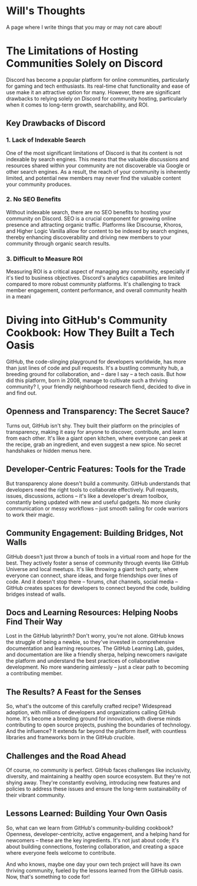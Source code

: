# Will's Thoughts
A page where I write things that you may or may not care about!



<html lang="en">
<head>
  <meta charset="UTF-8">
  <meta name="viewport" content="width=device-width, initial-scale=1.0">
</head>
<body>

# The Limitations of Hosting Communities Solely on Discord

Discord has become a popular platform for online communities, particularly for gaming and tech enthusiasts. Its real-time chat functionality and ease of use make it an attractive option for many. However, there are significant drawbacks to relying solely on Discord for community hosting, particularly when it comes to long-term growth, searchability, and ROI.

## Key Drawbacks of Discord

### 1. Lack of Indexable Search

One of the most significant limitations of Discord is that its content is not indexable by search engines. This means that the valuable discussions and resources shared within your community are not discoverable via Google or other search engines. As a result, the reach of your community is inherently limited, and potential new members may never find the valuable content your community produces.

### 2. No SEO Benefits

Without indexable search, there are no SEO benefits to hosting your community on Discord. SEO is a crucial component for growing online presence and attracting organic traffic. Platforms like Discourse, Khoros, and Higher Logic Vanilla allow for content to be indexed by search engines, thereby enhancing discoverability and driving new members to your community through organic search results.

### 3. Difficult to Measure ROI

Measuring ROI is a critical aspect of managing any community, especially if it's tied to business objectives. Discord's analytics capabilities are limited compared to more robust community platforms. It's challenging to track member engagement, content performance, and overall community health in a meani


  <h1>Diving into GitHub's Community Cookbook: How They Built a Tech Oasis</h1>

  <p>GitHub, the code-slinging playground for developers worldwide, has more than just lines of code and pull requests. It's a bustling community hub, a breeding ground for collaboration, and – dare I say – a tech oasis. But how did this platform, born in 2008, manage to cultivate such a thriving community? I, your friendly neighborhood research fiend, decided to dive in and find out.</p>

  <h2>Openness and Transparency: The Secret Sauce?</h2>

  <p>Turns out, GitHub isn't shy. They built their platform on the principles of transparency, making it easy for anyone to discover, contribute, and learn from each other. It's like a giant open kitchen, where everyone can peek at the recipe, grab an ingredient, and even suggest a new spice. No secret handshakes or hidden menus here.</p>

  <h2>Developer-Centric Features: Tools for the Trade</h2>

  <p>But transparency alone doesn't build a community. GitHub understands that developers need the right tools to collaborate effectively. Pull requests, issues, discussions, actions – it's like a developer's dream toolbox, constantly being updated with new and useful gadgets. No more clunky communication or messy workflows – just smooth sailing for code warriors to work their magic.</p>

  <h2>Community Engagement: Building Bridges, Not Walls</h2>

  <p>GitHub doesn't just throw a bunch of tools in a virtual room and hope for the best. They actively foster a sense of community through events like GitHub Universe and local meetups. It's like throwing a giant tech party, where everyone can connect, share ideas, and forge friendships over lines of code. And it doesn't stop there – forums, chat channels, social media – GitHub creates spaces for developers to connect beyond the code, building bridges instead of walls.</p>

  <h2>Docs and Learning Resources: Helping Noobs Find Their Way</h2>

  <p>Lost in the GitHub labyrinth? Don't worry, you're not alone. GitHub knows the struggle of being a newbie, so they've invested in comprehensive documentation and learning resources. The GitHub Learning Lab, guides, and documentation are like a friendly sherpa, helping newcomers navigate the platform and understand the best practices of collaborative development. No more wandering aimlessly – just a clear path to becoming a contributing member.</p>

  <h2>The Results? A Feast for the Senses</h2>

  <p>So, what's the outcome of this carefully crafted recipe? Widespread adoption, with millions of developers and organizations calling GitHub home. It's become a breeding ground for innovation, with diverse minds contributing to open source projects, pushing the boundaries of technology. And the influence? It extends far beyond the platform itself, with countless libraries and frameworks born in the GitHub crucible.</p>

  <h2>Challenges and the Road Ahead</h2>

  <p>Of course, no community is perfect. GitHub faces challenges like inclusivity, diversity, and maintaining a healthy open source ecosystem. But they're not shying away. They're constantly evolving, introducing new features and policies to address these issues and ensure the long-term sustainability of their vibrant community.</p>

  <h2>Lessons Learned: Building Your Own Oasis</h2>

  <p>So, what can we learn from GitHub's community-building cookbook? Openness, developer-centricity, active engagement, and a helping hand for newcomers – these are the key ingredients. It's not just about code; it's about building connections, fostering collaboration, and creating a space where everyone feels welcome to contribute.</p>

  <p>And who knows, maybe one day your own tech project will have its own thriving community, fueled by the lessons learned from the GitHub oasis. Now, that's something to code for!</p>

</body>
</html>


